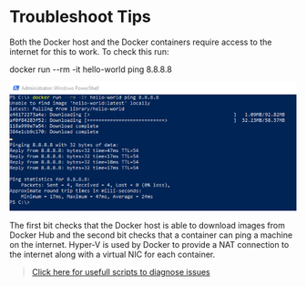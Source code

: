# Troubleshoot Tips

Both the Docker host and the Docker containers require access to the internet for this to work. To check this run:

docker run --rm -it hello-world ping 8.8.8.8

![hello-world](hello-world.png)

The first bit checks that the Docker host is able to download images from Docker Hub and the second bit checks that a container can ping a machine on the internet. Hyper-V is used by Docker to provide a NAT connection to the internet along with a virtual NIC for each container.

>[Click here for usefull scripts to diagnose issues](scripts/)
